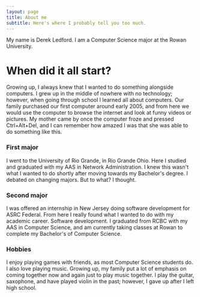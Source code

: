 ```yaml
---
layout: page
title: About me
subtitle: Here's where I probably tell you too much.
---
```


My name is Derek Ledford. I am a Computer Science major at the Rowan University.

# When did it all start?
Growing up, I always knew that I wanted to do something alongside computers. I grew up in the middle of nowhere with no technology; however, when going through school I learned all about computers. Our family purchased our first computer around early 2005, and from here we would use the computer to browse the internet and look at funny videos or pictures. My mother came by once the computer froze and pressed Ctrl+Alt+Del, and I can remember how amazed I was that she was able to do something like this.

### First major
I went to the University of Rio Grande, in Rio Grande Ohio. Here I studied and graduated with my AAS in Network Administration. I knew this wasn't what I wanted to do shortly after moving towards my Bachelor's degree. I debated on changing majors. But to what? I thought.

### Second major
I was offered an internship in New Jersey doing software development for ASRC Federal. From here I really found what I wanted to do with my academic career. Software development. I graduated from RCBC with my AAS in Computer Science, and am currently taking classes at Rowan to complete my Bachelor's of Computer Science.

### Hobbies
I enjoy playing games with friends, as most Computer Science students do. I also love playing music. Growing up, my family put a lot of emphasis on coming together now and again just to play music together. I play the guitar, saxophone, and have played violin in the past; however, I gave up after I left high school.